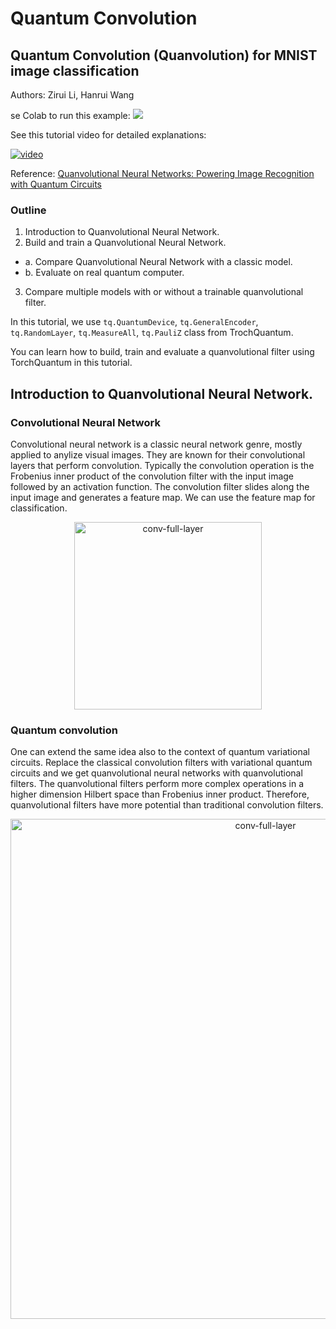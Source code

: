 # Quantum Convolution
## Quantum Convolution (Quanvolution) for MNIST image classification

Authors: Zirui Li, Hanrui Wang

se Colab to run this example: [![](https://colab.research.google.com/assets/colab-badge.svg)](https://colab.research.google.com/github/mit-han-lab/torchquantum/blob/master/examples/quanvolution/quanvolution.ipynb)

See this tutorial video for detailed explanations:

[![video](https://img.youtube.com/vi/-Grfxkg3-DI/0.jpg)](https://www.youtube.com/watch?v=-Grfxkg3-DI)

Reference: [Quanvolutional Neural Networks: Powering Image Recognition with Quantum Circuits](https://arxiv.org/abs/1904.04767)

### Outline
1. Introduction to Quanvolutional Neural Network.
2. Build and train a Quanvolutional Neural Network.
- a.  Compare Quanvolutional Neural Network with a classic model.
- b. Evaluate on real quantum computer.
3. Compare multiple models with or without a trainable quanvolutional filter.

[comment]: <> (#%% md)

In this tutorial, we use `tq.QuantumDevice`, `tq.GeneralEncoder`, `tq.RandomLayer`, `tq.MeasureAll`, `tq.PauliZ` class from TrochQuantum.

You can learn how to build, train and evaluate a quanvolutional filter using TorchQuantum in this tutorial.

[comment]: <> (#%% md)

## Introduction to Quanvolutional Neural Network.
### Convolutional Neural Network
Convolutional neural network is a classic neural network genre, mostly applied to anylize visual images. They are known for their convolutional layers that perform convolution. Typically the convolution operation is the Frobenius inner product of the convolution filter with the input image followed by an activation function. The convolution filter slides along the input image and generates a feature map. We can use the feature map for classification.

<div align="center">
<img src="https://github.com/mit-han-lab/torchquantum/blob/master/figs/conv-full-layer.gif?raw=true" alt="conv-full-layer" width="300">
</div>

### Quantum convolution
One can extend the same idea also to the context of quantum variational circuits. Replace the classical convolution filters with variational quantum circuits and we get quanvolutional neural networks with quanvolutional filters. The quanvolutional filters perform more complex operations in a higher dimension Hilbert space than Frobenius inner product. Therefore, quanvolutional filters have more potential than traditional convolution filters.

<div align="center">
<img src="https://github.com/mit-han-lab/torchquantum/blob/master/figs/hybridmodel.png?raw=true" alt="conv-full-layer" width="800">
</div>

